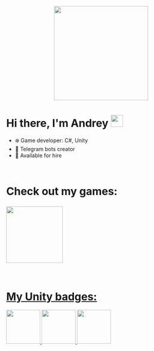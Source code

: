 <div align="center">
  <img src="https://media2.giphy.com/media/v1.Y2lkPTc5MGI3NjExMTcyM2I1YzkxMGYyYmUxNTQxMjMwZDI5OWJmMzU3NjA3YzFhNDFmMyZlcD12MV9pbnRlcm5hbF9naWZzX2dpZklkJmN0PXM/F73KLZL9eAfDcDQFAt/giphy.gif" width="250" />
</div>
<h1 align="left">Hi there, I'm Andrey 
<img src="https://github.com/blackcater/blackcater/raw/main/images/Hi.gif" height="32"/></h1>
<ul>
 <li>❄️ Game developer: C#, Unity</li>
 <li>🤖 Telegram bots creator</li>
 <li>🎯 Available for hire</li>
</ul>
<br>
<h1 align="left">Check out my games:
</h1>
<h3 align="left">
  <a href=https://learn.unity.com/u/633b0af1edbc2a72789dbe60?tab=profile">
    <img src="https://pixelartmaker-data-78746291193.nyc3.digitaloceanspaces.com/image/503924d3945d80e.png" width="150"/></h3>
<br>

<h1 align="left">My Unity badges: 
</h1>
<div id="badges" align="left">
    <a href="https://www.credly.com/earner/earned/badge/0d96454c-161a-4507-a99a-7d7e1520390d">
    <img src="https://images.credly.com/size/680x680/images/2ebece18-451f-4f69-868a-9b5edac57567/image.png" width="90"/>
  </a>
   <a href="https://www.credly.com/earner/earned/badge/0d96454c-161a-4507-a99a-7d7e1520390d">
    <img src="https://images.credly.com/size/680x680/images/24c48b7e-6c7b-4763-91e7-379565ba4e42/image.png" width="90"/>
  </a>
  <a href="https://www.credly.com/earner/earned/badge/0d96454c-161a-4507-a99a-7d7e1520390d">
    <img src="https://images.credly.com/size/680x680/images/03d1c2f6-6182-49bd-b5af-2ef6d28b5383/image.png" width="90"/>
  </a>
</div>
